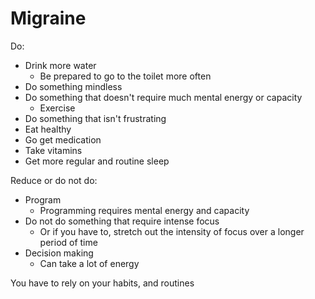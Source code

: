 # Migraine

Do:

* Drink more water
  * Be prepared to go to the toilet more often
* Do something mindless
* Do something that doesn't require much mental energy or capacity
  * Exercise
* Do something that isn't frustrating
* Eat healthy
* Go get medication
* Take vitamins
* Get more regular and routine sleep

Reduce or do not do:

* Program
  * Programming requires mental energy and capacity
* Do not do something that require intense focus
  * Or if you have to, stretch out the intensity of focus over a longer period of time
* Decision making
  * Can take a lot of energy

You have to rely on your habits, and routines

